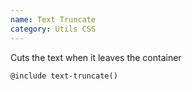 ```yaml
---
name: Text Truncate
category: Utils CSS
---
```


Cuts the text when it leaves the container

```
@include text-truncate()
```
